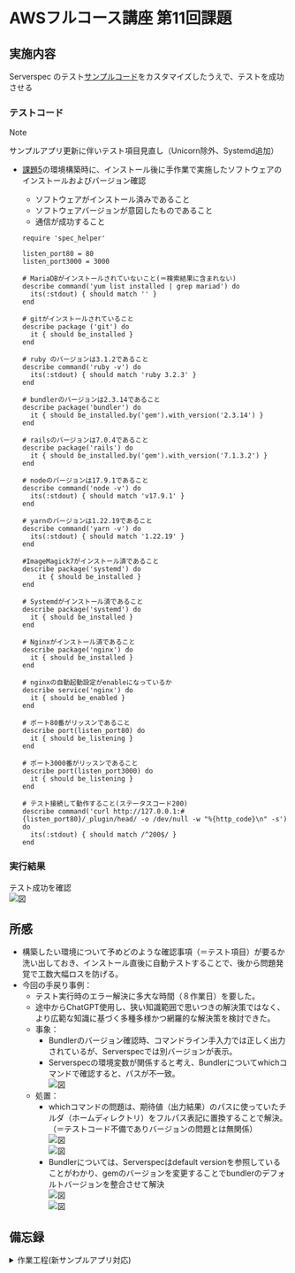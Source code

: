# AWSフルコース講座 第11回課題

## 実施内容

Serverspec のテスト[サンプルコード](https://github.com/MasatoshiMizumoto/raisetech_documents/tree/main/aws/samples/serverspec)をカスタマイズしたうえで、テストを成功させる


### テストコード

> [!NOTE]  
> サンプルアプリ更新に伴いテスト項目見直し（Unicorn除外、Systemd追加）

- [課題5](https://github.com/SUZUKI-Takayuki-0404/RaiseTechAWS/blob/main/lecture05.md)の環境構築時に、インストール後に手作業で実施したソフトウェアのインストールおよびバージョン確認  
  - ソフトウェアがインストール済みであること
  - ソフトウェアバージョンが意図したものであること
  - 通信が成功すること
  
  ```
  require 'spec_helper'
  
  listen_port80 = 80
  listen_port3000 = 3000
  
  # MariaDBがインストールされていないこと(＝検索結果に含まれない)
  describe command('yum list installed | grep mariad') do
    its(:stdout) { should match '' }
  end
  
  # gitがインストールされていること
  describe package ('git') do
    it { should be_installed }
  end
  
  # ruby のバージョンは3.1.2であること
  describe command('ruby -v') do
    its(:stdout) { should match 'ruby 3.2.3' }
  end
  
  # bundlerのバージョンは2.3.14であること
  describe package('bundler') do
    it { should be_installed.by('gem').with_version('2.3.14') }
  end
  
  # railsのバージョンは7.0.4であること
  describe package('rails') do
    it { should be_installed.by('gem').with_version('7.1.3.2') }
  end
  
  # nodeのバージョンは17.9.1であること
  describe command('node -v') do
    its(:stdout) { should match 'v17.9.1' }
  end
  
  # yarnのバージョンは1.22.19であること
  describe command('yarn -v') do
    its(:stdout) { should match '1.22.19' }
  end
  
  #ImageMagick7がインストール済であること
  describe package('systemd') do
      it { should be_installed }
  end
  
  # Systemdがインストール済であること
  describe package('systemd') do
    it { should be_installed }
  end
  
  # Nginxがインストール済であること
  describe package('nginx') do
    it { should be_installed }
  end
  
  # nginxの自動起動設定がenableになっているか
  describe service('nginx') do
    it { should be_enabled }
  end
  
  # ポート80番がリッスンであること
  describe port(listen_port80) do
    it { should be_listening }
  end
  
  # ポート3000番がリッスンであること
  describe port(listen_port3000) do
    it { should be_listening }
  end
  
  # テスト接続して動作すること(ステータスコード200)
  describe command('curl http://127.0.0.1:#{listen_port80}/_plugin/head/ -o /dev/null -w "%{http_code}\n" -s') do
    its(:stdout) { should match /^200$/ }
  end
  ```

### 実行結果

  テスト成功を確認  
  ![図](images_lec11/5-13-1_serverspec_test_ok.PNG)  

## 所感

  - 構築したい環境について予めどのような確認事項（＝テスト項目）が要るか洗い出しておき、インストール直後に自動テストすることで、後から問題発覚で工数大幅ロスを防げる。  
  - 今回の手戻り事例：
    - テスト実行時のエラー解決に多大な時間（８作業日）を要した。
    - 途中からChatGPT使用し、狭い知識範囲で思いつきの解決策ではなく、より広範な知識に基づく多種多様かつ網羅的な解決策を検討できた。  
    - 事象：  
      - Bundlerのバージョン確認時、コマンドライン手入力では正しく出力されているが、Serverspecでは別バージョンが表示。
      - Serverspecの環境変数が関係すると考え、Bundlerについてwhichコマンドで確認すると、パスが不一致。  
        ![図](images_lec11/3-4_test_failed_which_bundle.PNG)  
    - 処置：  
      - whichコマンドの問題は、期待値（出力結果）のパスに使っていたチルダ（ホームディレクトリ）をフルパス表記に置換することで解決。（＝テストコード不備でありバージョンの問題とは無関係）  
        ![図](images_lec11/3-4-2_bundler_path.PNG)  
        ![図](images_lec11/3-4-3_bundler_path_pass.PNG)  
      - Bundlerについては、Serverspecはdefault versionを参照していることがわかり、gemのバージョンを変更することでbundlerのデフォルトバージョンを整合させて解決  
        ![図](images_lec11/3-6_gem_list_bundler.PNG)  
        ![図](images_lec11/3-14-1_gem_update_system.PNG)  


## 備忘録

<details>
<summary>作業工程(新サンプルアプリ対応)</summary>

- MySQL  
  - Maria DBの削除  
    ```
    sudo yum remove -y mariadb-*
    ```
  - MySQLのインストール [参考](https://dev.mysql.com/doc/refman/8.4/en/linux-installation-yum-repo.html)  
    ```
    sudo yum localinstall https://dev.mysql.com/get/mysql84-community-release-el7-1.noarch.rpm
    ```
    ```
    sudo yum install -y mysql-community-server
    ```
    ![図](images_lec11/5-4_install_mysql.PNG)  
    > [!IMPORTANT]
    anyenvの後にインストールしたところ、依存関係によるエラーが発生し解消できなかったので、一からやり直して先にインストール
    ![図](images_lec11/5-4-5_mysql_required_using-option.PNG)  
  - mysql-develのインストール（mysql_configコマンド追加）  
    ```
    sudo yum -y install mysql-devel
    ```
    ![図](images_lec11/5-4-2_instal_mysql-devel.PNG)

- git
  - インストール
    ```
    sudo yum -y install git
    ```

- anyenv
  - rubyのインストール時に必要なパッケージをインストール 
    ```
    sudo yum -y install gcc-c++ glibc-headers openssl-devel readline libyaml-devel readline-devel zlib zlib-devel libffi-devel libxml2 libxslt libxml2-devel libxslt-devel sqlite-devel mysql-server perl-IPC-Cmd
    ```
    ![図](images_lec11/5-5_sudo_yum_install_all.PNG)  
  - anyenvのインストール
    ```
    git clone https://github.com/anyenv/anyenv ~/.anyenv
    ```
    ![図](images_lec11/5-1_install_anyenv.PNG)  
  - 環境変数追加
    ```
    echo 'export PATH="$HOME/.anyenv/bin:$PATH"' >> ~/.bash_profile
    ```
    ```
    source ~/.bash_profile
    ```
    ```
    echo 'export PATH="$HOME/.anyenv/bin:$PATH"' >> ~/.bashrc
    ```
    ```
    source ~/.bashrc
    ```
  - anyenvの初期設定
    ```
    ~/.anyenv/bin/anyenv init
    ```
    ```
    #eval "$(anyenv init -)" を#vimコマンドでファイル末尾に追加
    vim ~/.bash_profile
    ```
    ```
    anyenv install --init
    ```
  - rbenvをインストール
    ```
    anyenv install rbenv
    ```
    ![図](images_lec11/5-2_anyenv_install_rbenv.PNG)  
  - nodenvのインストール
    ```
    anyenv install nodenv
    ```
    ![図](images_lec11/5-3_anyenv_install_nodenv-exec_4SHELL_-l.PNG)  
    ```
    exec $SHELL -l
    ```
  - rbenvをバージョン指定でインストール
    ```
    rbenv install 3.2.3
    ```
    ![図](images_lec11/5-6_installed_ruby323.PNG)  
  - nodenvをバージョン指定でインストール
    ```
    nodenv install 17.9.1
    ```
  - nodenvの環境変数追加
    ```
    echo 'export PATH="$HOME/.nodenv/bin:$PATH"' >> ~/.bashrc
    ```
    ```
    source ~/.bashrc
    ``` 
    ```
    echo 'export PATH="$HOME/.nodenv/bin:$PATH"' >> ~/.bash_profile
    ```
    ```
    source ~/.bash_profile
    ```
  - 初期設定
    ```
    ~/.nodenv/bin/nodenv init
    ```
  - bundlerをバージョン指定でインストール
    ```
    gem update --system 3.3.14
    ```
  - railsのインストール
    ```
    gem install rails -v 7.1.3.2
    ```
    > [!IMPORTANT]
    インストール成功したにもかかわらず、エラー表示が出た場合は、EC2再起動で治る場合あり
    ![図](images_lec11/5-7-1_install_-v_err.PNG)  
    ![図](images_lec11/5-7-2_Reboot_ec2_recover_rails.PNG)  
- yarn
  - yarnをバージョン指定でインストール
    ```
    npm install --location=global yarn@1.22.19
    ```
    ```
    nodenv rehash
    ```
    > [!IMPORTANT]
    bin/devコマンド時に[yarnのエラーが出た場合](https://classic.yarnpkg.com/en/docs/cli/run)は実行
    ![図](images_lec11/5-8-11_bin_dev_err.PNG)  
    ![図](images_lec11/5-8-12_install_yarn.PNG)  
    ```
    yarn install    
    ```

- raisetech-live8-sample-app
  - クローン
    ```
    git clone https://github.com/yuta-ushijima/raisetech-live8-sample-app.git
    ```
    ![図](images_lec11/5-6-1_get_clone.PNG)  
  - database.ymlの設定
    ```
    cd ~/raisetech-live8-sample-app/config
    cp config/database.yml.sample config/database.yml
    vim config/database.yml
    ```
    ![図](images_lec11/5-8-1_config_database_yml.PNG)  
  - RDSのuser \/ password \/ host(エンドポイント) \/ socketパスを更新
    ![図](images_lec11/5-8-8_bin_setup_err_sock.PNG)  
    ![図](images_lec11/5-8-9_database_yml_update_socket.PNG)  
    ![図](images_lec11/5-8-10_bin_setup_ok.PNG)  
  - 初期設定
    ```
    bin/setup
    ```
    ![図](images_lec11/5-8-3_bin_setup_start.PNG)  
    > [!NOTE]
    不足分のパッケージ(sassc2.4.0)のインストールが終わらなくなってしまうブルが発生。  
    追加インストールするパッケージの一つを個別にインストールした後、bin/devコマンドを実行したところ成功
    ![図](images_lec11/5-8-4_freeze_bundle_install_sassc.PNG)  
    ![図](images_lec11/5-8-5_gem_install_sass-rails.PNG)  
  - 起動
    ```
    bin/dev
    ```
    ![図](images_lec11/5-8-2_bin_dev_ok.PNG)  
  - EC2のパブリックIPアドレス：3000番ポートでアプリを開く
    ![図](images_lec11/5-8-13_Listing_fruits_bindev_ok.PNG)  
    アプリは起動しデータ登録可能だが、画像が正しく表示されない  
    ![図](images_lec11/5-9-1_Listing_fruits_bindev_pict_err.PNG)  
- ImageMagic  
  ![図]()  
  - epelのインストール
  ```
  sudo amazon-linux-extras install epel
  ```
  ![図](images_lec11/5-9-3_amazon-linux-extras_install.PNG)  
  ![図](images_lec11/5-9-4_amazon-linux-extras_install_epel.PNG)  
  - Remi Repositoryのインストール
  ```
  sudo yum install epel-release
  ```
  ```
  sudo rpm -Uvh http://rpms.famillecollet.com/enterprise/remi-release-7.rpm`
  ```
  ![図](images_lec11/5-9-5_install_epel-release_remi.PNG)
  - ImageMagickに必要なその他パッケージのインストール
  ```
  sudo yum install fftw3
  ```
  ![図](images_lec11/5-9-6_install_fftw3.PNG)  
  ```
  sudo yum install libraqm
  ```
  ![図](images_lec11/5-9-7_install_libraqm.PNG)  
  ```
  sudo yum install --enablerepo=remi ImageMagick7 ImageMagick7-devel
  ```
  ![図](images_lec11/5-9-8_installImageMagick7_-devel.PNG)  
  - 以下パッケージも追加
  ```
  sudo yum install vips vips-devel vips-tools
  ```
  ![図](images_lec11/5-9-9_Could_not_open_library_vips_so_42_vips_so_42.PNG)  
  ![図](images_lec11/5-9-10_install_vips_vips-devel_vips-tools.PNG)  
  
- systemd
  - 定義ファイル`samples/puma.service`を`/etc/systemd/system`にコピー
    ```
    cd /etc/systemd/system
    sudo cp ~/raisetech-live8-sample-app/samples/puma.service.sample ./puma.service
    ```
    ![図](images_lec11/5-11-1_cp_puma_service.PNG)  
  - 起動
    ```
    sudo systemctl start puma.service
    ```
    ![図](images_lec11/5-11-2_start_puma_service.PNG)  
  - パブリックIPでアクセスしbin/devコマンド無しでアクセスを確認
    ![図](images_lec11/5-11-3_Furuits_Listed_Systemd.PNG)  
- Nginx
  - インストール
    ```
    amazon-linux-extras | grep "nginx"
    ```
    ```
    sudo amazon-linux-extras install nginx1
    ```
    ![図](images_lec11/5-12-0_install_Nginx.PNG)  
  - 起動
    ```
    sudo systemctl start nginx
    ```
    ![図](images_lec11/5-12-1_start_Nginx.PNG)  
    パブリックIPに80番ポートでアクセス
    ![図](images_lec11/5-12-3_port80_Nginx.PNG)  
  - 設定変更
    バーチャルホストの設定を以下ディレクトリにアプリ名.confとして作成  
    ```
    sudo vi /etc/nginx/conf.d/app.conf
    ```
    ![図](images_lec11/5-12-4_touch_appconf.PNG)  
    ![図](images_lec11/5-12-5_puma_socket.PNG)  
    ![図](images_lec11/5-12-6_update_appconf.PNG)  
    Bad Gatewayが表示され、エラーログを確認  
    ![図](images_lec11/5-12-8_badgateway_port80.PNG)  
    Nginxの動作設定  
    ```
    sudo vi /etc/nginx/nginx.conf
    ```
    ![図](images_lec11/5-12-9_nginx_conf_user.PNG)  
    ![図](images_lec11/5-12-10_nginx_conf_user_changed.PNG)  
    パブリックIPでアクセスしアクセスを確認すると、表示が崩れている
    ![図](images_lec11/5-12-11_Furuits_Listed_port80_bad_look.PNG)  
    `config/environments/development.rb`の以下設定追加後、CSS有効化のため以下コマンド実行  
    ```
    bin/rails assets:precompile
    ```
    ![図](images_lec11/5-12-12_update_devlopment_rb.PNG)  
    ![図](images_lec11/5-12-13_bin_rails_assets_precompile.PNG)  
  - 再度確認すると問題なく表示
    ![図](images_lec11/5-12-14_Furuits_Listed_port80.PNG)  
- Serverspec
  - インストール
    ![図](images_lec11/1-1_install_severspec_rake.PNG)  
    ![図](images_lec11/1-2_serverspec-init.PNG)  


- 操作用\/情報確認用コマンド
  - Maria DB（有無確認）  
    ```
    yum list installed | grep mariadb
    ```
  - MySQL
    ```
    sudo systemctl start mysqld
    ```
    ```
    sudo service mysqld stop
    ```
    ```
    systemctl status mysqld.service
    ```
    ```
    mysql --version
    ```
    ![図](images_lec11/5-10-1_mysql_info.PNG)  
    ```
    mysql -u admin -h endpoint -p
    ```
    ![図](images_lec11/5-4-6_mysql_-u_admin_-h_endpoint_-p.PNG)  
  - mysql-devel
    ```
    whereis mysql_config
    ```
    ```
    #sockeetファイルのパス確認
    mysql_config --socket
    ```
    ![図](images_lec11/5-10-2_mysql_config_info.PNG)  
    ```
    mysql_config
    ```
    ![図](images_lec11/5-4-3_mysql_config_listed.PNG)
  - ruby\/bundler\/rails\/node\/yarn
    ```
    gem list ruby
    gem list bundler
    gem list rails
    ```
    ```
    ruby -v
    bundler -v
    rails -v
    node -v
    yarn -v
    ```
  - ImageMagick
    ```
    sudo yum list --enablerepo=remi,epel | grep ImageMagick
    ```
    ![図](images_lec11/5-10-3_anyenvlimagemagick_info.PNG)
  - Systemd
    ```
    sudo systemctl start puma.service
    ```
    ```
    sudo systemctl stop puma.service
    ```
    ```
    systemctl status puma.service
    ```
    EC2インスタンス起動時とあわせた自動起動ON/OFF
    ```
    sudo systemctl enable puma.service
    ```
    ```
    sudo systemctl disable puma.service
    ```
  - Nginx
    ```
    sudo vi /etc/nginx/nginx.conf
    ```
    ```
    sudo vi /etc/nginx/conf.d/app.conf
    ```
    ```
    sudo systemctl start nginx
    ```
    ```
    sudo systemctl stop nginx
    ```
    ```
    systemctl status nginx
    ```
    プログラムの実行ユーザー確認
    ```
    ps aux | grep nginx
    ```
    EC2インスタンス起動時とあわせた自動起動ON/OFF
    ```
    sudo systemctl enable nginx
    ```
    ```
    sudo systemctl disable nginx
    ```
  - エラー時は以下を確認
    ```
    sudo cat /var/log/nginx/error.log
    ```
    ```
    sudo nginx -t    
    ``` 

</details>
